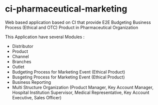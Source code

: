 # ci-pharmaceutical-marketing
Web based application based on CI that provide E2E Budgeting Business Process (Ethical and OTC) Product in Pharmaceutical Organization

This Application have several Modules :
- Distributor
- Product
- Channel
- Branches
- Outlet
- Budgeting Process for Marketing Event (Ethical Product)
- Busgeting Process for Marketing Event (Ethical Product)
- Business Reporting
- Multi Structure Organization (Product Manager, Key Account Manager, Hospital Institution Supervisor, Medical Representative, Key Account Executive, Sales Officer)
